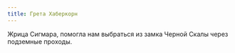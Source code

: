 ```yaml
---
title: Грета Хаберкорн
---
```

Жрица Сигмара, помогла нам выбраться из замка Черной Скалы через подземные проходы.